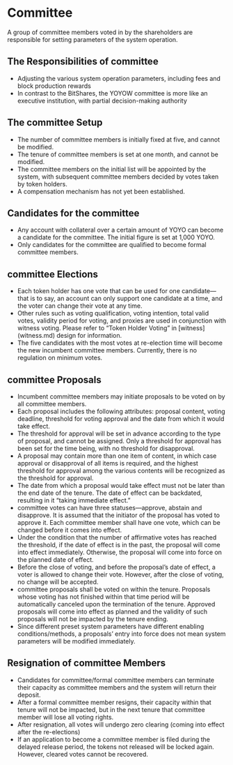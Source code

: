 ﻿# Committee
A group of committee members voted in by the shareholders are responsible for setting parameters of the system operation.

## The Responsibilities of committee
- Adjusting the various system operation parameters, including fees and block production rewards
- In contrast to the BitShares, the YOYOW committee is more like an executive institution, with partial decision-making authority


## The committee Setup
- The number of committee members is initially fixed at five, and cannot be modified.
- The tenure of committee members is set at one month, and cannot be modified.
- The committee members on the initial list will be appointed by the system, with subsequent committee members decided by votes taken by token holders.
- A compensation mechanism has not yet been established.


## Candidates for the committee
- Any account with collateral over a certain amount of YOYO can become a candidate for the committee. The initial figure is set at 1,000 YOYO.
- Only candidates for the committee are qualified to become formal committee members.

## committee Elections
- Each token holder has one vote that can be used for one candidate—that is to say, an account can only support one candidate at a time, and the voter can change their vote at any time.
- Other rules such as voting qualification, voting intention, total valid votes, validity period for voting, and proxies are used in conjunction with witness voting. Please refer to “Token Holder Voting” in [witness] (witness.md) design for information.
- The five candidates with the most votes at re-election time will become the new incumbent committee members. Currently, there is no regulation on minimum votes.


## committee Proposals
- Incumbent committee members may initiate proposals to be voted on by all committee members. 
- Each proposal includes the following attributes: proposal content, voting deadline, threshold for voting approval and the date from which it would take effect.
- The threshold for approval will be set in advance according to the type of proposal, and cannot be assigned. Only a threshold for approval has been set for the time being, with no threshold for disapproval.
- A proposal may contain more than one item of content, in which case approval or  disapproval of all items is required, and the highest threshold for approval among the various contents will be recognized as the threshold for approval.
- The date from which a proposal would take effect must not be later than the end date of the tenure. The date of effect can be backdated, resulting in it “taking immediate effect.”
- committee votes can have three statuses—approve, abstain and disapprove. It is assumed that the initiator of the proposal has voted to approve it. Each committee member shall have one vote, which can be changed before it comes into effect.
- Under the condition that the number of affirmative votes has reached the threshold, if the date of effect is in the past, the proposal will come into effect immediately. Otherwise, the proposal will come into force on the planned date of effect.
- Before the close of voting, and before the proposal’s date of effect, a voter is allowed to change their vote. However, after the close of voting, no change will be accepted.
- committee proposals shall be voted on within the tenure. Proposals whose voting has not finished within that time period will be automatically canceled upon the termination of the tenure. Approved proposals will come into effect as planned and the validity of such proposals will not be impacted by the tenure ending.
- Since different preset system parameters have different enabling conditions/methods, a proposals’ entry into force does not mean system parameters will be modified immediately. 


## Resignation of committee Members
- Candidates for committee/formal committee members can terminate their capacity as committee members and the system will return their deposit.
- After a formal committee member resigns, their capacity within that tenure will not be impacted, but in the next tenure that committee member will lose all voting rights.
- After resignation, all votes will undergo zero clearing (coming into effect after the re-elections)
- If an application to become a committee member is filed during the delayed release period, the tokens not released will be locked again. However, cleared votes cannot be recovered.


